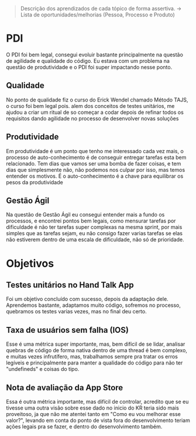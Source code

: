 > Descrição dos aprendizados de cada tópico de forma assertiva. → Lista de oportunidades/melhorias (Pessoa, Processo e Produto)

# PDI
O PDI  foi bem legal, consegui evoluir bastante principalmente na questão de agilidade e qualidade do código. Eu estava com um problema na questão de produtividade e o PDI foi super impactando nesse ponto.
## Qualidade
No ponto de qualidade fiz o curso do Erick Wendel chamado Método TAJS, o curso foi bem legal pois. alem dos conceitos de testes unitários, me ajudou a criar um ritual de so começar a codar depois de refinar todos os requisitos dando agilidade no processo de desenvolver novas soluções
## Produtividade
Em produtividade é um ponto que tenho me interessado cada vez mais, o processo de auto-conhecimento é de conseguir entregar tarefas esta bem relacionado. Tem dias que vamos ser uma bomba de fazer coisas, e tem dias que simplesmente não, não podemos nos culpar por isso, mas temos entender os motivos. É o auto-conhecimento é a chave para equilibrar os pesos da produtividade
## Gestão Ágil
Na questão de Gestão Ágil eu consegui entender mais a fundo os processos, e encontrei pontos bem legais, como mensurar tarefas por dificuldade é não ter tarefas super complexas na mesma sprint, por mais simples que as tarefas sejam, eu não consigo fazer varias tarefas se elas não estiverem dentro de uma escala de dificuldade, não só de prioridade.

# Objetivos

## **Testes unitários no Hand Talk App**
Foi um objetivo concluído com sucesso, depois da adaptação dele. Aprendemos bastante, adaptamos muito código, sofremos no processo, quebramos os testes varias vezes, mas no final deu certo.
## **Taxa de usuários sem falha (IOS)**
Esse é uma métrica super importante, mas, bem difícil de se lidar, analisar quebras de código de forma nativa dentro de uma thread é bem complexo, e muitas vezes infrutífero, mas, trabalhamos sempre pra tratar os erros legíveis e principalmente para manter a qualidade do código para não ter "undefineds" e coisas do tipo. 

## **Nota de avaliação da App Store**
Essa é outra métrica importante, mas difícil de controlar, acredito que se eu tivesse uma outra visão sobre esse dado no inicio do KR teria sido mais proveitoso, ja que não me atentei tanto em "Como eu vou melhorar esse valor?", levando em conta do ponto de vista fora do desenvolvimento teriam ações legais pra se fazer, e dentro do desenvolvimento também.  